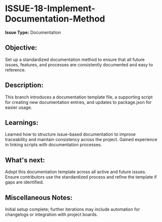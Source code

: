 # ISSUE-18-Implement-Documentation-Method

**Issue Type:** Documentation

## Objective:

Set up a standardized documentation method to ensure that all future issues, features, and processes are consistently documented and easy to reference.

## Description:

This branch introduces a documentation template file, a supporting script for creating new documentation entries, and updates to package.json for easier usage.

## Learnings:

Learned how to structure issue-based documentation to improve traceability and maintain consistency across the project. Gained experience in linking scripts with documentation processes.

## What's next:

Adopt this documentation template across all active and future issues. Ensure contributors use the standardized process and refine the template if gaps are identified.

## Miscellaneous Notes:

Initial setup complete; further iterations may include automation for changelogs or integration with project boards.

